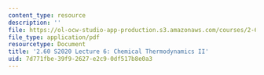 ```yaml
---
content_type: resource
description: ''
file: https://ol-ocw-studio-app-production.s3.amazonaws.com/courses/2-60j-fundamentals-of-advanced-energy-conversion-spring-2020/7d771fbe39f92627e2c90df517b8e0a3_MIT2_60s20_lec6.pdf
file_type: application/pdf
resourcetype: Document
title: '2.60 S2020 Lecture 6: Chemical Thermodynamics II'
uid: 7d771fbe-39f9-2627-e2c9-0df517b8e0a3
---
```

